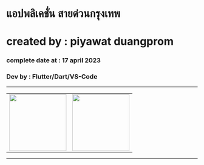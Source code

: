 
# แอปพลิเคชั่น สายด่วนกรุงเทพ

# created by : piyawat duangprom

### complete date at : 17 april 2023

### Dev by : Flutter/Dart/VS-Code

***
<table>
  <tr>
    <td>
      <img src="https://i.ibb.co/BgsywZs/342058502-1201631527212162-1940239588227495522-n.jpg" width="150">
    </td>
    <td>
      <img src="https://i.ibb.co/Yc5vHqH/341996253-555548163331731-2103744913151440068-n.jpg" width="150">
    </td>
  <tr>
</table>

***
